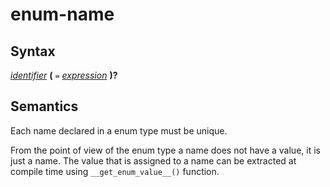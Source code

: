 # enum-name

## Syntax

[_identifier_](identifier.md) __(__ `=` [_expression_](expression.md) __)?__

## Semantics

Each name declared in a enum type must be unique.

From the point of view of the enum type a name does not have a value, it is just
a name. The value that is assigned to a name can be extracted at compile time
using `__get_enum_value__()` function.

